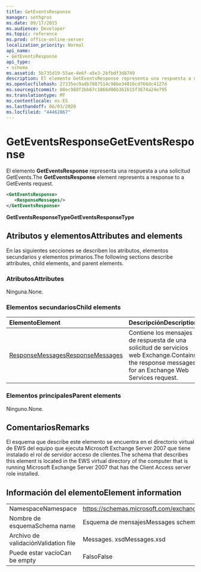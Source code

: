 ```yaml
---
title: GetEventsResponse
manager: sethgros
ms.date: 09/17/2015
ms.audience: Developer
ms.topic: reference
ms.prod: office-online-server
localization_priority: Normal
api_name:
- GetEventsResponse
api_type:
- schema
ms.assetid: 5b735d19-55ae-4e6f-a5e3-2bfbdf3d8749
description: El elemento GetEventsResponse representa una respuesta a una solicitud GetEvents.
ms.openlocfilehash: 27335ec9adb7887514c98be34016cd766dc4127d
ms.sourcegitcommit: 88ec988f2bb67c1866d06b361615f3674a24e795
ms.translationtype: MT
ms.contentlocale: es-ES
ms.lasthandoff: 06/03/2020
ms.locfileid: "44462867"
---
```

# <a name="geteventsresponse"></a><span data-ttu-id="dc7f9-103">GetEventsResponse</span><span class="sxs-lookup"><span data-stu-id="dc7f9-103">GetEventsResponse</span></span>

<span data-ttu-id="dc7f9-104">El elemento **GetEventsResponse** representa una respuesta a una solicitud GetEvents.</span><span class="sxs-lookup"><span data-stu-id="dc7f9-104">The **GetEventsResponse** element represents a response to a GetEvents request.</span></span> 
  
```xml
<GetEventsResponse>
   <ResponseMessages/>
</GetEventsResponse>
```

 <span data-ttu-id="dc7f9-105">**GetEventsResponseType**</span><span class="sxs-lookup"><span data-stu-id="dc7f9-105">**GetEventsResponseType**</span></span>
## <a name="attributes-and-elements"></a><span data-ttu-id="dc7f9-106">Atributos y elementos</span><span class="sxs-lookup"><span data-stu-id="dc7f9-106">Attributes and elements</span></span>

<span data-ttu-id="dc7f9-107">En las siguientes secciones se describen los atributos, elementos secundarios y elementos primarios.</span><span class="sxs-lookup"><span data-stu-id="dc7f9-107">The following sections describe attributes, child elements, and parent elements.</span></span>
  
### <a name="attributes"></a><span data-ttu-id="dc7f9-108">Atributos</span><span class="sxs-lookup"><span data-stu-id="dc7f9-108">Attributes</span></span>

<span data-ttu-id="dc7f9-109">Ninguna.</span><span class="sxs-lookup"><span data-stu-id="dc7f9-109">None.</span></span>
  
### <a name="child-elements"></a><span data-ttu-id="dc7f9-110">Elementos secundarios</span><span class="sxs-lookup"><span data-stu-id="dc7f9-110">Child elements</span></span>

|<span data-ttu-id="dc7f9-111">**Elemento**</span><span class="sxs-lookup"><span data-stu-id="dc7f9-111">**Element**</span></span>|<span data-ttu-id="dc7f9-112">**Descripción**</span><span class="sxs-lookup"><span data-stu-id="dc7f9-112">**Description**</span></span>|
|:-----|:-----|
|[<span data-ttu-id="dc7f9-113">ResponseMessages</span><span class="sxs-lookup"><span data-stu-id="dc7f9-113">ResponseMessages</span></span>](responsemessages.md) <br/> |<span data-ttu-id="dc7f9-114">Contiene los mensajes de respuesta de una solicitud de servicios web Exchange.</span><span class="sxs-lookup"><span data-stu-id="dc7f9-114">Contains the response messages for an Exchange Web Services request.</span></span>  <br/> |
   
### <a name="parent-elements"></a><span data-ttu-id="dc7f9-115">Elementos principales</span><span class="sxs-lookup"><span data-stu-id="dc7f9-115">Parent elements</span></span>

<span data-ttu-id="dc7f9-116">Ninguno.</span><span class="sxs-lookup"><span data-stu-id="dc7f9-116">None.</span></span>
  
## <a name="remarks"></a><span data-ttu-id="dc7f9-117">Comentarios</span><span class="sxs-lookup"><span data-stu-id="dc7f9-117">Remarks</span></span>

<span data-ttu-id="dc7f9-118">El esquema que describe este elemento se encuentra en el directorio virtual de EWS del equipo que ejecuta Microsoft Exchange Server 2007 que tiene instalado el rol de servidor acceso de clientes.</span><span class="sxs-lookup"><span data-stu-id="dc7f9-118">The schema that describes this element is located in the EWS virtual directory of the computer that is running Microsoft Exchange Server 2007 that has the Client Access server role installed.</span></span>
  
## <a name="element-information"></a><span data-ttu-id="dc7f9-119">Información del elemento</span><span class="sxs-lookup"><span data-stu-id="dc7f9-119">Element information</span></span>

|||
|:-----|:-----|
|<span data-ttu-id="dc7f9-120">Namespace</span><span class="sxs-lookup"><span data-stu-id="dc7f9-120">Namespace</span></span>  <br/> |https://schemas.microsoft.com/exchange/services/2006/messages  <br/> |
|<span data-ttu-id="dc7f9-121">Nombre de esquema</span><span class="sxs-lookup"><span data-stu-id="dc7f9-121">Schema name</span></span>  <br/> |<span data-ttu-id="dc7f9-122">Esquema de mensajes</span><span class="sxs-lookup"><span data-stu-id="dc7f9-122">Messages schema</span></span>  <br/> |
|<span data-ttu-id="dc7f9-123">Archivo de validación</span><span class="sxs-lookup"><span data-stu-id="dc7f9-123">Validation file</span></span>  <br/> |<span data-ttu-id="dc7f9-124">Messages. xsd</span><span class="sxs-lookup"><span data-stu-id="dc7f9-124">Messages.xsd</span></span>  <br/> |
|<span data-ttu-id="dc7f9-125">Puede estar vacío</span><span class="sxs-lookup"><span data-stu-id="dc7f9-125">Can be empty</span></span>  <br/> |<span data-ttu-id="dc7f9-126">Falso</span><span class="sxs-lookup"><span data-stu-id="dc7f9-126">False</span></span>  <br/> |
   

